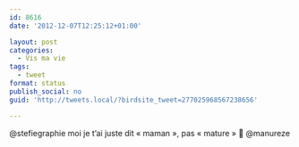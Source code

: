 ```yaml
---
id: 8616
date: '2012-12-07T12:25:12+01:00'

layout: post
categories:
  - Vis ma vie
tags:
  - tweet
format: status
publish_social: no
guid: 'http://tweets.local/?birdsite_tweet=277025968567238656'

---
```


@stefiegraphie moi je t’ai juste dit « maman », pas « mature » 🙂 @manureze